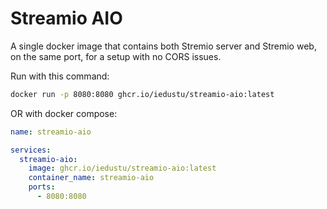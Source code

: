 # Streamio AIO
A single docker image that contains both Stremio server and Stremio web, on the same port, for a setup with no CORS issues.

Run with this command:
```bash
docker run -p 8080:8080 ghcr.io/iedustu/streamio-aio:latest
```

OR with docker compose:
```yaml
name: streamio-aio

services:
  streamio-aio:
    image: ghcr.io/iedustu/streamio-aio:latest
    container_name: streamio-aio
    ports:
      - 8080:8080
```
